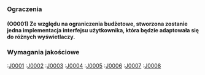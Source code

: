 ### Ograczenia
#### (O0001) Ze względu na ograniczenia budżetowe, stworzona zostanie jedna implementacja interfejsu użytkownika, która będzie adaptowała się do różnych wyświetlaczy.

### Wymagania jakościowe
:[J0001](wymagania.jakosciowe.i.ograniczenia/J0001.md)
:[J0002](wymagania.jakosciowe.i.ograniczenia/J0002.md)
:[J0003](wymagania.jakosciowe.i.ograniczenia/J0003.md)
:[J0004](wymagania.jakosciowe.i.ograniczenia/J0004.md)
:[J0005](wymagania.jakosciowe.i.ograniczenia/J0005.md)
:[J0006](wymagania.jakosciowe.i.ograniczenia/J0006.md)
:[J0007](wymagania.jakosciowe.i.ograniczenia/J0007.md)
:[J0008](wymagania.jakosciowe.i.ograniczenia/J0008.md)